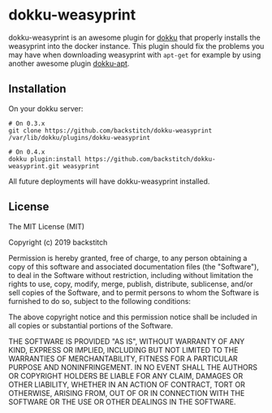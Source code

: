 # dokku-weasyprint

dokku-weasyprint is an awesome plugin for [dokku][dokku] that properly installs the weasyprint into the docker instance.
This plugin should fix the problems you may have when downloading weasyprint with ```apt-get``` for example by using another awesome plugin [dokku-apt][dokku-apt].

## Installation

On your dokku server:
```
# On 0.3.x
git clone https://github.com/backstitch/dokku-weasyprint /var/lib/dokku/plugins/dokku-weasyprint

# On 0.4.x
dokku plugin:install https://github.com/backstitch/dokku-weasyprint.git weasyprint
```

All future deployments will have dokku-weasyprint installed.

## License

The MIT License (MIT)

Copyright (c) 2019 backstitch

Permission is hereby granted, free of charge, to any person obtaining a copy
of this software and associated documentation files (the "Software"), to deal
in the Software without restriction, including without limitation the rights
to use, copy, modify, merge, publish, distribute, sublicense, and/or sell
copies of the Software, and to permit persons to whom the Software is
furnished to do so, subject to the following conditions:

The above copyright notice and this permission notice shall be included in
all copies or substantial portions of the Software.

THE SOFTWARE IS PROVIDED "AS IS", WITHOUT WARRANTY OF ANY KIND, EXPRESS OR
IMPLIED, INCLUDING BUT NOT LIMITED TO THE WARRANTIES OF MERCHANTABILITY,
FITNESS FOR A PARTICULAR PURPOSE AND NONINFRINGEMENT. IN NO EVENT SHALL THE
AUTHORS OR COPYRIGHT HOLDERS BE LIABLE FOR ANY CLAIM, DAMAGES OR OTHER
LIABILITY, WHETHER IN AN ACTION OF CONTRACT, TORT OR OTHERWISE, ARISING FROM,
OUT OF OR IN CONNECTION WITH THE SOFTWARE OR THE USE OR OTHER DEALINGS IN THE
SOFTWARE.

[dokku]: https://github.com/progrium/dokku
[dokku-apt]: https://github.com/F4-Group/dokku-apt
